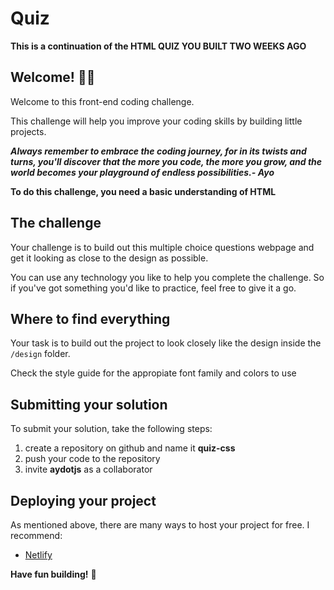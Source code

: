# Quiz
**This is a continuation of the HTML QUIZ YOU BUILT TWO WEEKS AGO**

## Welcome! 👋😊

Welcome to this front-end coding challenge.

This challenge will help you improve your coding skills by building little projects.

***Always remember to embrace the coding journey, for in its twists and turns, you'll discover that the more you code, the more you grow, and the world becomes your playground of endless possibilities.- Ayo***

**To do this challenge, you need a basic understanding of HTML**

## The challenge

Your challenge is to build out this multiple choice questions webpage and get it looking as close to the design as possible.

You can use any technology you like to help you complete the challenge. So if you've got something you'd like to practice, feel free to give it a go.


## Where to find everything

Your task is to build out the project to look closely like the design inside the `/design` folder.

Check the style guide for the appropiate font family and colors to use

## Submitting your solution

To submit your solution, take the following steps:
1. create a repository on github and name it **quiz-css**
2. push your code to the repository
3. invite **aydotjs** as a collaborator



## Deploying your project

As mentioned above, there are many ways to host your project for free. I recommend:

- [Netlify](https://www.netlify.com/)


**Have fun building!** 🚀
